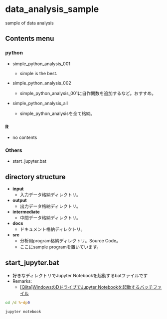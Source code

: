 # data_analysis_sample
sample of data analysis

## Contents menu

### python
- simple_python_analysis_001
  - simple is the best.

- simple_python_analysis_002
  - simple_python_analysis_001に自作関数を追加するなど。おすすめ。

- simple_python_analysis_all
  - simple_python_analysisを全て格納。

### R
- no contents

### Others
- start_jupyter.bat

## directory structure
- **input**
  - 入力データ格納ディレクトリ。
- **output**
  - 出力データ格納ディレクトリ。
- **intermediate**
  - 中間データ格納ディレクトリ。
- **docs**
  - ドキュメント格納ディレクトリ。
- **src**
  - 分析用program格納ディレクトリ。Source Code。
  - ここにsample programを置いています。

## start_jupyter.bat
- 好きなディレクトリでJupyter Notebookを起動するbatファイルです
- Remarks:
    - [[Qiita]WindowsのDドライブでJupyter Notebookを起動するバッチファイル](https://qiita.com/AnnnPsinan414/items/7764723ed5183ea4b3e4)


```bat
cd /d %~dp0

jupyter notebook
```
